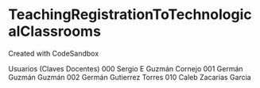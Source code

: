 # TeachingRegistrationToTechnologicalClassrooms
Created with CodeSandbox

Usuarios (Claves Docentes)
000  Sergio E Guzmán Cornejo
001  Germán Guzmán Guzmán
002  Germán Gutierrez Torres
010  Caleb Zacarias Garcia

